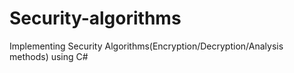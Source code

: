 # Security-algorithms
Implementing Security Algorithms(Encryption/Decryption/Analysis methods) using C#
